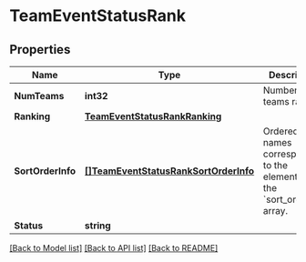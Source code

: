 # TeamEventStatusRank

## Properties
Name | Type | Description | Notes
------------ | ------------- | ------------- | -------------
**NumTeams** | **int32** | Number of teams ranked. | [optional] 
**Ranking** | [**TeamEventStatusRankRanking**](Team_Event_Status_rank_ranking.md) |  | [optional] 
**SortOrderInfo** | [**[]TeamEventStatusRankSortOrderInfo**](Team_Event_Status_rank_sort_order_info.md) | Ordered list of names corresponding to the elements of the &#x60;sort_orders&#x60; array. | [optional] 
**Status** | **string** |  | [optional] 

[[Back to Model list]](../README.md#documentation-for-models) [[Back to API list]](../README.md#documentation-for-api-endpoints) [[Back to README]](../README.md)


